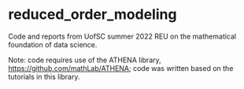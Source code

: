 # reduced_order_modeling
Code and reports from UofSC summer 2022 REU on the mathematical foundation of data science.

Note: code requires use of the ATHENA library, https://github.com/mathLab/ATHENA; code was written based on the tutorials in this library.
